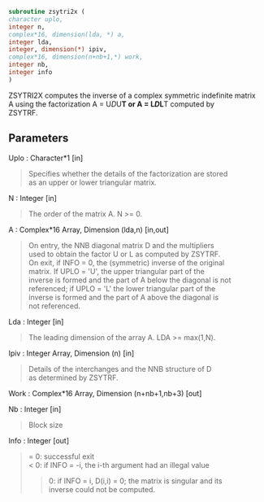 ```fortran  
subroutine zsytri2x (  
character uplo,  
integer n,  
complex*16, dimension(lda, *) a,  
integer lda,  
integer, dimension(*) ipiv,  
complex*16, dimension(n+nb+1,*) work,  
integer nb,  
integer info  
)  
```  
  
ZSYTRI2X computes the inverse of a complex symmetric indefinite matrix  
A using the factorization A = U*D*U**T or A = L*D*L**T computed by  
ZSYTRF.  
  
## Parameters  
Uplo : Character*1 [in]  
> Specifies whether the details of the factorization are stored  
> as an upper or lower triangular matrix.  
  
N : Integer [in]  
> The order of the matrix A.  N >= 0.  
  
A : Complex*16 Array, Dimension (lda,n) [in,out]  
> On entry, the NNB diagonal matrix D and the multipliers  
> used to obtain the factor U or L as computed by ZSYTRF.  
> On exit, if INFO = 0, the (symmetric) inverse of the original  
> matrix.  If UPLO = 'U', the upper triangular part of the  
> inverse is formed and the part of A below the diagonal is not  
> referenced; if UPLO = 'L' the lower triangular part of the  
> inverse is formed and the part of A above the diagonal is  
> not referenced.  
  
Lda : Integer [in]  
> The leading dimension of the array A.  LDA >= max(1,N).  
  
Ipiv : Integer Array, Dimension (n) [in]  
> Details of the interchanges and the NNB structure of D  
> as determined by ZSYTRF.  
  
Work : Complex*16 Array, Dimension (n+nb+1,nb+3) [out]  
  
Nb : Integer [in]  
> Block size  
  
Info : Integer [out]  
> = 0: successful exit  
> < 0: if INFO = -i, the i-th argument had an illegal value  
> > 0: if INFO = i, D(i,i) = 0; the matrix is singular and its  
> inverse could not be computed.  
  

